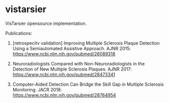 # vistarsier
VisTarsier opensource implementation.

Publications: 

1. [retrospecitv validation] Improving Multiple Sclerosis Plaque Detection Using a Semiautomated Assistive Approach. AJNR 2015: https://www.ncbi.nlm.nih.gov/pubmed/26089318

2. Neuroradiologists Compared with Non-Neuroradiologists in the Detection of New Multiple Sclerosis Plaques. AJNR 2017: https://www.ncbi.nlm.nih.gov/pubmed/28473341

3. Computer-Aided Detection Can Bridge the Skill Gap in Multiple Sclerosis Monitoring. JACR 2018: https://www.ncbi.nlm.nih.gov/pubmed/28764954
